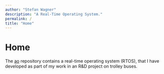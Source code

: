 ```yaml
---
author: "Stefan Wagner"
description: "A Real-Time Operating System."
permalink: /
title: "Home"
---
```


# Home

The [ao](https://github.com/tinko26/ao) repository contains a real-time operating system (RTOS), that I have developed as part of my work in an R&D project on trolley buses.
